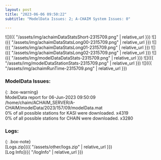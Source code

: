 ```yaml
---
layout: post
title: "2023-06-06 09:50:22"
subtitle: "ModelData Issues: 2; A-CHAIM System Issues: 0"

---
```


![]({{ "/assets/img/achaimDataStatsShort-2315709.png" | relative_url }})
![]({{ "/assets/img/achaimDataStatsLong00-2315709.png" | relative_url }})
![]({{ "/assets/img/achaimDataStatsLong01-2315709.png" | relative_url }})
![]({{ "/assets/img/achaimDataStatsLong02-2315709.png" | relative_url }})
![]({{ "/assets/img/modelDataDataStats-2315709.png" | relative_url }})
![]({{ "/assets/img/modelDataStationStats-2315709.png" | relative_url }})
![]({{ "/assets/img/achaimRunTime-2315709.png" | relative_url }})


### ModelData Issues:  
  
{: .box-warning}  
 ModelData report for 06-Jun-2023 09:50:09   
 /home/chaim/ACHAIM_SERVER/A-CHAIM/modelData/2023/157/09/modelData.mat   
 0% of all possible stations for KASI were downloaded. x4319   
 0% of all possible stations for CHAIN were downloaded. x3280   
  


### Logs:  
  
{: .box-note}  
[Logs.zip]({{ "/assets/other/logs.zip" | relative_url }})  
[Log Info]({{ "/logInfo" | relative_url }})  
